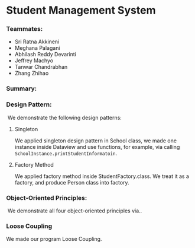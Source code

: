 #  Student Management System

### Teammates:

- Sri Ratna Akkineni 
- Meghana Palagani 
- Abhilash Reddy Devarinti 
- Jeffrey Machyo 
- Tanwar Chandrabhan 
- Zhang Zhihao 



### Summary:







### Design Pattern:

​	We demonstrate the following design patterns:

1. Singleton 

   We applied singleton design pattern in School class, we made one instance inside Dataview and use functions, for example, via calling `SchoolInstance.printStudentInformatoin`.

2. Factory Method 

   We applied factory method inside StudentFactory.class. We treat it as a factory, and produce Person class into factory.



### Object-Oriented Principles:

​	We demonstrate all four object-oriented principles via..



### Loose Coupling

We made our program Loose Coupling. 

